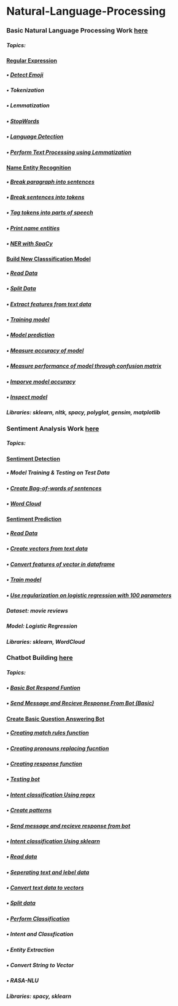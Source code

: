 # Natural-Language-Processing

### Basic Natural Language Processing Work [here](https://github.com/Muhammad-Usama-07/Natural-Language-Processing/tree/main/NLP_Basics)
##### Topics:
**[Regular Expression](https://github.com/Muhammad-Usama-07/Natural-Language-Processing/blob/af362e09992d49f39e23e3a7ccfc76c0e786ac46/NLP_Basics/workFile.ipynb)**
#####   • [Detect Emoji](https://github.com/Muhammad-Usama-07/Natural-Language-Processing/blob/bc889bb71b5466e982f51ed32547414e6640e1e7/NLP_Basics/workFile.ipynb)
#####   • Tokenization
#####   • Lemmatization
#####   • [StopWords](https://github.com/Muhammad-Usama-07/Natural-Language-Processing/blob/02d7986de08967d7aa49fa5e32ca36e503159834/NLP_Basics/workFile.ipynb)
#####   • [Language Detection](https://github.com/Muhammad-Usama-07/Natural-Language-Processing/blob/62b1baeea7a44e8d27922f78d1e0d644ca109e0c/NLP_Basics/workFile.ipynb)
#####   • [Perform Text Processing using Lemmatization](https://github.com/Muhammad-Usama-07/Natural-Language-Processing/blob/3a8bb11c65de13315e55faaf7e8abc95b0c6d123/NLP_Basics/workFile.ipynb)

**[Name Entity Recognition](https://github.com/Muhammad-Usama-07/Natural-Language-Processing/blob/654c6f2c79014b756a2befda58a34e4ad41a201a/NLP_Basics/workFile.ipynb)**
#####         • [Break paragraph into sentences](https://github.com/Muhammad-Usama-07/Natural-Language-Processing/blob/0fbe9dfa0481aab5ba63ae4d4f4a7969a8564ea5/NLP_Basics/workFile.ipynb)
#####         • [Break sentences into tokens](https://github.com/Muhammad-Usama-07/Natural-Language-Processing/blob/0211c3fa8287a4a6238c2a9c4e8e6a1b4d05bf5c/NLP_Basics/workFile.ipynb)
#####         • [Tag tokens into parts of speech](https://github.com/Muhammad-Usama-07/Natural-Language-Processing/blob/871d159fc5d02169e54565a9bf75d8a83b3a38b0/NLP_Basics/workFile.ipynb)
#####         • [Print name entities](https://github.com/Muhammad-Usama-07/Natural-Language-Processing/blob/f7df84592f5466782bcb80cadb9cd4f8bdb3ddb8/NLP_Basics/workFile.ipynb)
#####         • [NER with SpaCy](https://github.com/Muhammad-Usama-07/Natural-Language-Processing/blob/535bbff4c590d176270a98a1a3997eb49be3374d/NLP_Basics/workFile.ipynb)

**[Build New Classsification Model](https://github.com/Muhammad-Usama-07/Natural-Language-Processing/blob/d35bced30bbe27751c6f683abb23b1b7f22e3c67/NLP_Basics/workFile.ipynb)**
#####         • [Read Data](https://github.com/Muhammad-Usama-07/Natural-Language-Processing/blob/ef5b7d69f4cb6916322f3b73c2f5922ef1310338/NLP_Basics/workFile.ipynb)
#####         • [Split Data](https://github.com/Muhammad-Usama-07/Natural-Language-Processing/blob/79fb5daae9a52e867008e69b4e9ae02fc08b025d/NLP_Basics/workFile.ipynb)
#####         • [Extract features from text data](https://github.com/Muhammad-Usama-07/Natural-Language-Processing/blob/e489c21d35416fd65e6d07e110f864e532d1ef97/NLP_Basics/workFile.ipynb)
#####         • [Training model](https://github.com/Muhammad-Usama-07/Natural-Language-Processing/blob/e673a339e02c0b224db5e5c2a9289982803cc0e3/NLP_Basics/workFile.ipynb)
#####         • [Model prediction](https://github.com/Muhammad-Usama-07/Natural-Language-Processing/blob/9ddbcaff034fa08e568af7f5c1527321bf62190f/NLP_Basics/workFile.ipynb)
#####         • [Measure accuracy of model](https://github.com/Muhammad-Usama-07/Natural-Language-Processing/blob/fafd4f2c1444a811debe2b06a8625e5e53269662/NLP_Basics/workFile.ipynb)
#####         • [Measure performance of model through confusion matrix](https://github.com/Muhammad-Usama-07/Natural-Language-Processing/blob/d0b8cafb2096766ec41676350dacb11951651c38/NLP_Basics/workFile.ipynb)
#####         • [Imporve model accuracy](https://github.com/Muhammad-Usama-07/Natural-Language-Processing/blob/main/NLP_Basics/workFile.ipynb)
#####         • [Inspect model](https://github.com/Muhammad-Usama-07/Natural-Language-Processing/blob/ed463c227e895ff720877388adf937b5cc9a4ae0/NLP_Basics/workFile.ipynb)

##### **Libraries:** sklearn, nltk, spacy, polyglot, gensim, matplotlib
### Sentiment Analysis Work [here](https://github.com/Muhammad-Usama-07/Natural-Language-Processing/tree/main/Sentiment_Analysis)

##### Topics:
**[Sentiment Detection](https://github.com/Muhammad-Usama-07/Natural-Language-Processing/blob/b251beb6c435404c97c9c4e523b99235fadcc6cd/Sentiment_Analysis/WorkFile.ipynb)**
##### • Model Training & Testing on Test Data
##### • [Create Bag-of-words of sentences](https://github.com/Muhammad-Usama-07/Natural-Language-Processing/blob/ab5d1e4137a24334b21ddf45f9940929d5365092/Sentiment_Analysis/WorkFile.ipynb)
##### • [Word Cloud](https://github.com/Muhammad-Usama-07/Natural-Language-Processing/blob/d77abefbea22c346306426cb01dae3aea26d0b9c/Sentiment_Analysis/WorkFile.ipynb)


**[Sentiment Prediction](https://github.com/Muhammad-Usama-07/Natural-Language-Processing/blob/474bee07ca48de961776a472696deebd259c9f36/Sentiment_Analysis/WorkFile.ipynb)**
#####         • [Read Data](https://github.com/Muhammad-Usama-07/Natural-Language-Processing/blob/c5bdb75d938d6ac6b9a056907512cd4dcad11faf/Sentiment_Analysis/WorkFile.ipynb)
#####         • [Create vectors from text data](https://github.com/Muhammad-Usama-07/Natural-Language-Processing/blob/293f4f41bb4f9f16b53f4e8b19543ad677ebe678/Sentiment_Analysis/WorkFile.ipynb)
#####         • [Convert features of vector in dataframe](https://github.com/Muhammad-Usama-07/Natural-Language-Processing/blob/981095c89bb6f6737eb341688598081c97d8340d/Sentiment_Analysis/WorkFile.ipynb)
#####         • [Train model](https://github.com/Muhammad-Usama-07/Natural-Language-Processing/blob/f507eaf54a81f6e8dadaa8e70d906dd300e79141/Sentiment_Analysis/WorkFile.ipynb)
#####         • [Use regularization on logistic regression with 100 parameters](https://github.com/Muhammad-Usama-07/Natural-Language-Processing/blob/e346553daa66db229c03e159006e2d30fc2277d1/Sentiment_Analysis/WorkFile.ipynb)

##### **Dataset:** movie reviews
##### **Model:** Logistic Regression
##### **Libraries:** sklearn, WordCloud

### Chatbot Building [here](https://github.com/Muhammad-Usama-07/Natural-Language-Processing/tree/main/Chatbot_Work)
##### Topics:
#####         • [Basic Bot Respond Funtion](https://github.com/Muhammad-Usama-07/Natural-Language-Processing/blob/44491632bcf2fd106958086399ab5686db8c6d40/Chatbot_Work/practice_work.ipynb)
#####         • [Send Message and Recieve Response From Bot (Basic)](https://github.com/Muhammad-Usama-07/Natural-Language-Processing/blob/a78944aa9e93e0601f6bed0d9c4290d42315d037/Chatbot_Work/practice_work.ipynb)

**[Create Basic Question Answering Bot](https://github.com/Muhammad-Usama-07/Natural-Language-Processing/blob/746b3e8ee2f2f139ab513310e0429ef6816c7c90/Chatbot_Work/practice_work.ipynb)**
#####         • [Creating match rules function](https://github.com/Muhammad-Usama-07/Natural-Language-Processing/blob/1db38353d1169801c21d0d914baf7e5f8a9aeeec/Chatbot_Work/practice_work.ipynb)
#####         • [Creating pronouns replacing fucntion](https://github.com/Muhammad-Usama-07/Natural-Language-Processing/blob/fc74ae79c3148e3a283cc4c90ec5b9eb9bb22f0d/Chatbot_Work/practice_work.ipynb)
#####         • [Creating response function](https://github.com/Muhammad-Usama-07/Natural-Language-Processing/blob/172ddf48a773c0dfa31c6f78a6bc5a790f00a619/Chatbot_Work/practice_work.ipynb)
#####         • [Testing bot](https://github.com/Muhammad-Usama-07/Natural-Language-Processing/blob/c8cb6fa126ff1a96895c09a8a8695c56611ffb80/Chatbot_Work/practice_work.ipynb)

#####   • [Intent classification Using regex](https://github.com/Muhammad-Usama-07/Natural-Language-Processing/blob/4a30340e38bdc963725ce1bf96076d1f24ef8037/Chatbot_Work/practice_work.ipynb)
#####         • [Create patterns](https://github.com/Muhammad-Usama-07/Natural-Language-Processing/blob/0bb52bfc5a095b49c2eafa7da25bd9709bec009b/Chatbot_Work/practice_work.ipynb)
#####         • [Send message and recieve response from bot](https://github.com/Muhammad-Usama-07/Natural-Language-Processing/blob/e93522a745e81fc9a3a0e2dd4137927e7cd8fcc4/Chatbot_Work/practice_work.ipynb)

#####   • [Intent classification Using sklearn](https://github.com/Muhammad-Usama-07/Natural-Language-Processing/blob/7f8b9667b8bea767c66568713c844b8e53ee6af6/Chatbot_Work/practice_work.ipynb)
#####         • [Read data](https://github.com/Muhammad-Usama-07/Natural-Language-Processing/blob/464cfd2e2509d938ac9430f06545a6802a6f263f/Chatbot_Work/practice_work.ipynb)
#####         • [Seperating text and lebel data](https://github.com/Muhammad-Usama-07/Natural-Language-Processing/blob/85f7dce79c02c107c15853a172d4f556e158b71c/Chatbot_Work/practice_work.ipynb)
#####         • [Convert text data to vectors](https://github.com/Muhammad-Usama-07/Natural-Language-Processing/blob/73d337d33c002446fd46e102b1d3220b21223730/Chatbot_Work/practice_work.ipynb)
#####         • [Split data](https://github.com/Muhammad-Usama-07/Natural-Language-Processing/blob/93c1cdc7a1942814af5ffed9e02ba2d1032899ae/Chatbot_Work/practice_work.ipynb)
#####         • [Perform Classification](https://github.com/Muhammad-Usama-07/Natural-Language-Processing/blob/0bb096a3ecbe86307c590ecdab64048131bb0072/Chatbot_Work/practice_work.ipynb)

##### • Intent and Classfication
##### • Entity Extraction
##### • Convert String to Vector
##### • RASA-NLU

##### **Libraries:** spacy, sklearn
